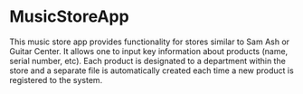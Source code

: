 # MusicStoreApp
This music store app provides functionality for stores similar to Sam Ash or Guitar Center. It allows one to input key information about products (name, serial number, etc). Each product is designated to a department within the store and a separate file is automatically created each time a new product is registered to the system. 
